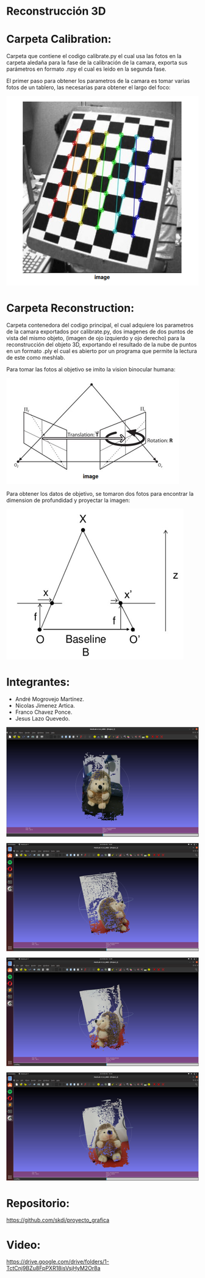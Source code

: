 # Reconstrucción 3D
# Carpeta Calibration:
Carpeta que contiene el codigo calibrate.py el cual usa las fotos en la carpeta aledaña para la fase de la calibración de la camara, exporta sus parámetros en formato .npy el cual es leido en la segunda fase.

El primer paso para obtener los parametros de la camara es tomar varias fotos de un tablero, las necesarias para obtener el largo del foco:

![Calibracion](/imagenes/calibracion.png)


# Carpeta Reconstruction:
Carpeta contenedora del codigo principal, el cual adquiere los parametros de la camara exportados por calibrate.py, dos imagenes de dos puntos de vista del mismo objeto, (imagen de ojo izquierdo y ojo derecho) para la reconstrucción del objeto 3D, exportando el resultado de la nube de puntos en un formato .ply el cual es abierto por un programa que permite la lectura de este como meshlab.

Para tomar las fotos al objetivo se imito la vision binocular humana:

![Estereo](/imagenes/estereo.png)

Para obtener los datos de objetivo, se tomaron dos fotos para encontrar la dimension de profundidad y proyectar la imagen:

![Disparidad](/imagenes/disparidad.png)

# Integrantes:
- André Mogrovejo Martínez.
- Nicolas Jimenez Artica.
- Franco Chavez Ponce.
- Jesus Lazo Quevedo.

![Figura 1](/imagenes/1_reconstruido.png)

![Figura 2](/imagenes/c1.png)

![Figura 3](/imagenes/c2.png)

![Figura 4](/imagenes/c3.png)

# Repositorio:
https://github.com/skdi/proyecto_grafica

# Video:
https://drive.google.com/drive/folders/1-TctCnj9BZu8FpPXR18isVsjHyM2Or8a
